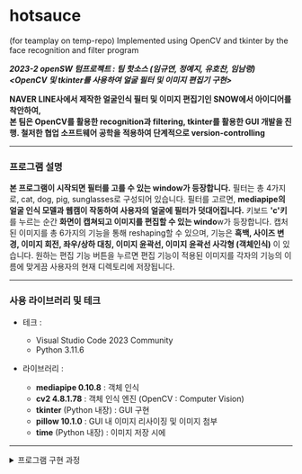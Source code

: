 # hotsauce
(for teamplay on temp-repo) Implemented using OpenCV and tkinter by the face recognition and filter program
  
***2023-2 openSW 텀프로젝트 : 팀 핫소스 (임규연, 정예지, 유호찬, 임남령)  
<OpenCV 및 tkinter를 사용하여 얼굴 필터 및 이미지 편집기 구현>*** 
      
**NAVER LINE사에서 제작한 얼굴인식 필터 및 이미지 편집기인 SNOW에서 아이디어를 착안하여,  
본 팀은 OpenCV를 활용한 recognition과 filtering, tkinter를 활용한 GUI 개발을 진행. 
철저한 협업 소프트웨어 공학을 적용하여 단계적으로 version-controlling** 

--------

### 프로그램 설명 

**본 프로그램이 시작되면 필터를 고를 수 있는 window가 등장합니다.** 필터는 총 4가지로, cat, dog, pig, sunglasses로 구성되어 있습니다. 필터를 고르면, **mediapipe의 얼굴 인식 모델과 웹캠이 작동하여 사용자의 얼굴에 필터가 덧대어집니다.** 키보드 **'c'키**를 누르는 순간 **화면이 캡쳐되고 이미지를 편집할 수 있는 windo**w가 등장합니다. 캡처된 이미지를 총 6가지의 기능을 통해 reshaping할 수 있으며, 기능은 **흑백, 사이즈 변경, 이미지 회전, 좌우/상하 대칭, 이미지 윤곽선, 이미지 윤곽선 사각형 (객체인식)** 이 있습니다. 원하는 편집 기능 버튼을 누르면 편집 기능이 적용된 이미지를 각자의 기능의 이름에 맞게끔 사용자의 현재 디렉토리에 저장됩니다.

--------

### 사용 라이브러리 및 테크  

* 테크 :
  * Visual Studio Code 2023 Community
  * Python 3.11.6
 
* 라이브러리 :
  * **mediapipe 0.10.8** : 객체 인식 
  * **cv2 4.8.1.78** : 객체 인식 엔진 (OpenCV : Computer Vision)
  * **tkinter** (Python 내장) : GUI 구현
  * **pillow 10.1.0** : GUI 내 이미지 리사이징 및 이미지 첨부
  * **time** (Python 내장) : 이미지 저장 시에 

--------

<details><summary>프로그램 구현 과정</summary>

### 1단계 : 프로젝트 기획 및 시안 작성 (pseudo-code, guideline)
      
1) **1단계** : pseudo-code 작성 : 임규연 : 2023.11.20.   
전체 code의 흐름 파악을 위한 pseudo-code 작성
  
3) **1.5단계** : GUI 가이드라인 개발 : 임규연 : 2023.11.25.    
향후 tkinter를 사용한 GUI 개발을 위한 가이드라인 개발 
  
![화면-기록-2023-11-25-오전-12 18 34 (1)](https://github.com/lky473736/hotsauce/assets/84794782/ab35015c-70e7-4de9-89a9-bfcdefd7ee6e)  
  
-------  

### 2단계 : 얼굴인식 및 필터링 세부 기능 구현, 이미지 편집 기능 구현 : 유호찬, 임남령, 임규연 (face-recognition, mediapipe, editing)  

1) **2단계** : 얼굴인식 및 필터링 세부 기능 구현 : 유호찬, 임남령  
* 개발 기간 : 2023.11.20. ~ 2023.11.25.  
  참고자료 : https://github.com/lky473736/hotsauce/blob/main/step_2/%EC%B6%9C%EC%B2%98.md  
    
2) **2.5단계** : 이미지 편집 세부 기능 구현 : 임규연  
* 개발 기간 : 2023.11.27.    
  
-------

### 3단계 : GUI 윈도우 구현 : 정예지 (Implementation GUI using tkinter)  
* 개발 기간 : 2023.11.27. ~ 2023.12.08.

<img width="218" alt="스크린샷 2023-12-08 오후 6 13 18" src="https://github.com/lky473736/hotsauce/assets/84794782/7e106544-6277-43df-abd0-4e774ee6f45b">

> 위의 예시 사진은 실제 얼굴 사진이 아닌 '몽글몽글 cinamoroll'로 하였음을 양해 바랍니다. (https://www.ebay.com/itm/175648586637)

-------

### 4단계 : 버그 픽스 및 최적화, 리팩터링 및 최종 프로그램 완성 : 임규연 (Bug fixing, Refactoring, Completion the project)  
* 개발 기간 : 2023.12.08 ~ 2023.12.09.  
  버그 픽스 내용 :  
  * GUI에 부모 창을 따로 설정하지 않아 PhotoImage의 작동 오류 발생 (다른 창에 이미지 보여지는 오류 & 아예 이미지가 보이지 않는 오류)
      -> open 함수 및 상대 경로 설정하여 해결
  * 전체적인 리펙토링 (주석 작성 및 indentation 수정)
  * 필터별 오버레이 길이의 증감값 argument 및 이목구비의 detection 좌푯값 알고리즘 수정 (효과적으로 안면인식을 할 수 있도록)
  * repository를 배포 형태로 수정
  
</details>
